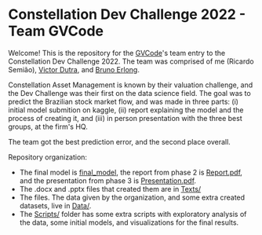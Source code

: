 # Constellation Dev Challenge 2022 - Team GVCode

Welcome! This is the repository for the [GVCode](https://www.linkedin.com/company/fgvcode/)'s team entry to the Constellation Dev Challenge 2022. The team was comprised of me (Ricardo Semião), [Victor Dutra](https://www.linkedin.com/in/victorlaubedutra/), and [Bruno Erlong](https://www.linkedin.com/in/bruno-ting-erlong-a12479224/).

Constellation Asset Management is known by their valuation challenge, and the Dev Challenge was their first on the data science field. The goal was to predict the Brazilian stock market flow, and was made in three parts: (i) initial model submition on kaggle, (ii) report explaining the model and the process of creating it, and (iii) in person presentation with the three best groups, at the firm's HQ.

The team got the best prediction error, and the second place overall.

Repository organization:

- The final model is [final_model](final_model.ipynb), the report from phase 2 is [Report.pdf](Report.pdf), and the presentation from phase 3 is [Presentation.pdf](Presentation.pdf).
- The .docx and .pptx files that created them are in [Texts/](Texts/)
- The files. The data given by the organization, and some extra created datasets, live in [Data/](Data/).
- The [Scripts/](Scripts) folder has some extra scripts with exploratory analysis of the data, some initial models, and visualizations for the final results.



